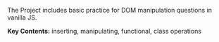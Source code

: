 The Project includes basic practice for DOM manipulation questions in vanilla JS.

**Key Contents:** inserting, manipulating, functional, class operations
